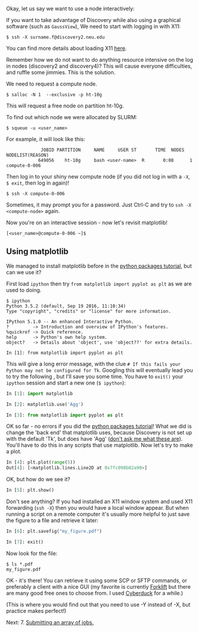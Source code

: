 Okay, let us say we want to use a node interactively:


If you want to take advantage of Discovery while also using a graphical software (such as `GaussView`), We need to start with logging in with X11:

	$ ssh -X surname.f@discovery2.neu.edu

You can find more details about loading X11 [here](01-logging-in.md).

Remember how we do not want to do anything resource intensive on the log in nodes (discovery2 and discovery4)? This will cause everyone difficulties, and ruffle some jimmies.
This is the solution.

We need to request a compute node.

	$ salloc -N 1  --exclusive -p ht-10g

This will request a free node on partition ht-10g.

To find out which node we were allocated by SLURM:

	$ squeue -u <user_name>

For example, it will look like this:


	             JOBID PARTITION     NAME     USER ST       TIME  NODES NODELIST(REASON)
	            649056    ht-10g     bash <user-name>  R       0:08      1 compute-0-006

Then log in to your shiny new compute node (if you did not log in with a `-X`, `$ exit`, then log in again)!

	$ ssh -X compute-0-006

Sometimes, it may prompt you for a password. Just Ctrl-C and try to `ssh -X <compute-node>` again.

Now you're on an interactive session - now let's revisit matplotlib!

	[<user_name>@compute-0-006 ~]$


## Using matplotlib
We managed to install matplotlib before in the [python packages tutorial](04-python-packages.md), but can we use it?

First load `ipython` then try `from matplotlib import pyplot as plt` as we are used to doing.

```
$ ipython
Python 3.5.2 (default, Sep 19 2016, 11:10:34)
Type "copyright", "credits" or "license" for more information.

IPython 5.1.0 -- An enhanced Interactive Python.
?         -> Introduction and overview of IPython's features.
%quickref -> Quick reference.
help      -> Python's own help system.
object?   -> Details about 'object', use 'object??' for extra details.

In [1]: from matplotlib import pyplot as plt
```

This will give a long error message, with the clue `# If this fails your Python may not be configured for Tk`.  Googling this will eventually lead you to try the following
, but I'll save you some time. You have to `exit()` your `ipython` session and start a new one (`$ ipython`):

```python
In [1]: import matplotlib

In [2]: matplotlib.use('Agg')

In [3]: from matplotlib import pyplot as plt
```

OK so far - no errors if you did the [python packages tutorial](04-python-packages.md)!  What we did is change the 'back end' that matplotlib uses, because Discovery is not set up with the default 'Tk', but does have 'Agg' ([don't ask me what these are](http://lmgtfy.com/?q=what+are+Tk+and+Agg)). You'll have to do this in any scripts that use matplotlib. Now let's try to make a plot.

```python
In [4]: plt.plot(range(5))
Out[4]: [<matplotlib.lines.Line2D at 0x7fc098b02a90>]
```

OK, but how do we see it?

```python
In [5]: plt.show()
```

Don't see anything? If you had installed an X11 window system and used X11 forwarding (`ssh -X`) then you would have a local window appear. But when running a script on a remote computer it's usually more helpful to just save the figure to a file and retrieve it later:

```python
In [6]: plt.savefig("my_figure.pdf")

In [7]: exit()
```

Now look for the file:

```
$ ls *.pdf
my_figure.pdf
```

OK - it's there!  You can retrieve it using some SCP or SFTP commands, or preferably a client with a nice GUI (my favorite is currently [Forklift](http://www.binarynights.com/forklift/) but there are many good free ones to choose from. I used [Cyberduck](https://cyberduck.io/) for a while.)

(This is where you would find out that you need to use -Y instead of -X, but practice makes perfect!)

Next: 7. [Submitting an array of jobs.](07-arrays.md)
